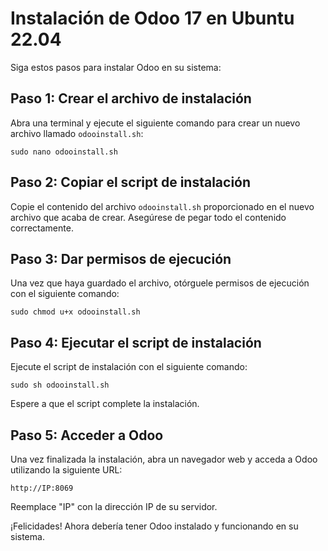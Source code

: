 # Instalación de Odoo 17 en Ubuntu 22.04

Siga estos pasos para instalar Odoo en su sistema:

## Paso 1: Crear el archivo de instalación

Abra una terminal y ejecute el siguiente comando para crear un nuevo archivo llamado `odooinstall.sh`:

```
sudo nano odooinstall.sh
```

## Paso 2: Copiar el script de instalación

Copie el contenido del archivo `odooinstall.sh` proporcionado en el nuevo archivo que acaba de crear. Asegúrese de pegar todo el contenido correctamente.

## Paso 3: Dar permisos de ejecución

Una vez que haya guardado el archivo, otórguele permisos de ejecución con el siguiente comando:

```
sudo chmod u+x odooinstall.sh
```

## Paso 4: Ejecutar el script de instalación

Ejecute el script de instalación con el siguiente comando:

```
sudo sh odooinstall.sh
```

Espere a que el script complete la instalación.

## Paso 5: Acceder a Odoo

Una vez finalizada la instalación, abra un navegador web y acceda a Odoo utilizando la siguiente URL:

```
http://IP:8069
```

Reemplace "IP" con la dirección IP de su servidor.

¡Felicidades! Ahora debería tener Odoo instalado y funcionando en su sistema.
